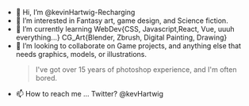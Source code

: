 - 👋 Hi, I’m @kevinHartwig-Recharging
- 👀 I’m interested in Fantasy art, game design, and Science fiction.
- 🌱 I’m currently learning WebDev{CSS, Javascript,React, Vue, uuuh everything...} CG_Art{Blender, Zbrush, Digital Painting, Drawing}
- 💞️ I’m looking to collaborate on Game projects, and anything else that needs graphics, models, or illustrations.
     > I've got over 15 years of photoshop experience, and I'm often bored.
- 📫 How to reach me ... Twitter? @kevHartwig

<!---
kevinHartwig-Recharging/kevinHartwig-Recharging is a ✨ special ✨ repository because its `README.md` (this file) appears on your GitHub profile.
You can click the Preview link to take a look at your changes.
--->
